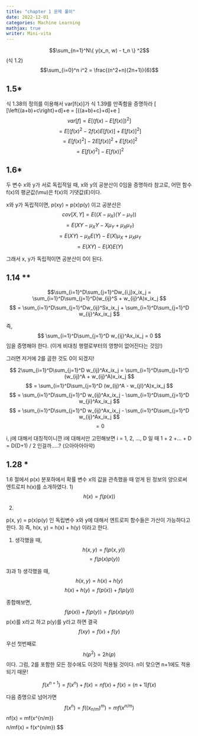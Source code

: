 ```yaml
---
title: "chapter 1 문제 풀이"
date: 2022-12-01
categories: Machine Learning
mathjax: true
writer: Mini-vita
---
```


$$\sum_{n=1}^N\{ y(x_n, w) - t_n \} ^2$$   (식 1.2)
$$\sum_{i=0}^n i^2 = \frac{(n^2+n)(2n+1)}{6}$$


## 1.5* 
식 1.38의 정의를 이용해서 var[f(x)]가 식 1.39를 만족함을 증명하라
\[ [\left\{(a+b)+c\right\}+d]+e = [{(a+b)+c}+d]+e \]
$$var[f] = E[(f(x) - E[f(x)])^2] $$
$$       = E[(f(x)^2 - 2f(x)E[f(x)] + E[f(x)]^2] $$
$$       = E[f(x)^2] - 2E[f(x)]^2 + E[f(x)]^2 $$
$$       = E[f(x)^2] - E[f(x)]^2 $$


## 1.6* 
두 변수 x와 y가 서로 독립적일 때, x와 y의 공분산이 0임을 증명하라
참고로, 어떤 함수 f(x)의 평균값(\mu)은 f(x)의 기댓값(E)이다.

x와 y가 독립적이면, p(xy) = p(x)p(y) 이고
공분산은
$$cov[X, Y] = E((X - \mu_X)(Y - \mu_Y)) $$
$$          = E(XY - \mu_XY - X\mu_Y + \mu_X\mu_Y) $$
$$          = E(XY) - \mu_XE(Y) - E(X)\mu_X + \mu_X\mu_Y $$
$$          = E(XY) - E(X)E(Y) $$

그래서 x, y가 독립적이면 공분산이 0이 된다. 


## 1.14 **
$$\sum_{i=1}^D\sum_{j=1}^Dw_{i,j}x_ix_j = \sum_{i=1}^D\sum_{j=1}^D(w_{ij}^S + w_{ij}^A)x_ix_j $$
$$                                      = \sum_{i=1}^D\sum_{j=1}^Dw_{ij}^Sx_ix_j + \sum_{i=1}^D\sum_{j=1}^D w_{ij}^Ax_ix_j $$

즉, 
$$ \sum_{i=1}^D\sum_{j=1}^D w_{ij}^Ax_ix_j = 0 $$
임을 증명해야 한다. (이게 비대칭 행렬로부터의 영향이 없어진다는 것임!)

그러면 저거에 2를 곱한 것도 0이 되겠지! 

$$ 2\sum_{i=1}^D\sum_{j=1}^D w_{ij}^Ax_ix_j = \sum_{i=1}^D\sum_{j=1}^D (w_{ij}^A + w_{ij}^A)x_ix_j $$
$$                                          = \sum_{i=1}^D\sum_{j=1}^D (w_{ij}^A - w_{jI}^A)x_ix_j $$
$$                                          = \sum_{i=1}^D\sum_{j=1}^D w_{ij}^Ax_ix_j - \sum_{i=1}^D\sum_{j=1}^D w_{ji}^Ax_ix_j $$
$$                                          = \sum_{i=1}^D\sum_{j=1}^D w_{ij}^Ax_ix_j - \sum_{i=1}^D\sum_{j=1}^D w_{ij}^Ax_ix_j $$
$$                                          = 0 $$

i, j에 대해서 대칭적이니깐 i에 대해서만 고민해보면
i = 1, 2, ..., D 일 때
1 + 2 +... + D = D(D+1) / 2
인걸까.....? (으아아아아악)


## 1.28 *
1.6 절에서 p(x) 분포하에서 확률 변수 x의 값을 관측했을 때 얻게 된 정보의 양으로써 엔트로피 h(x)를 소개하였다.
1)
$$ h(x) = f(p(x)) $$

2)
p(x, y) = p(x)p(y) 인 독립변수 x와 y에 대해서 엔트로피 함수들은 가산이 가능하다고 한다. 
3)
즉, h(x, y) = h(x) + h(y) 이라고 한다. 

1) 생각했을 때, 
$$ h(x, y) = f(p(x, y)) $$
$$         = f(p(x)p(y)) $$

3)과 1) 생각했을 때, 
$$ h(x, y) = h(x) + h(y) $$
$$ h(x) + h(y) = f(p(x)) + f(p(y)) $$

종합해보면,
$$ f(p(x)) + f(p(y)) = f(p(x)p(y)) $$
p(x)를 x라고 하고 p(y)를 y라고 하면 결국
$$ f(xy) = f(x) + f(y) $$

우선 첫번째로
$$ h(p^2) = 2h(p) $$ 
이다. 
그럼, 2를 포함한 모든 정수에도 이것이 적용될 것이다. 
n이 맞으면 n+1에도 적용되기 때문! 

$$ f(x^{n+1}) = f(x^n) + f(x) = nf(x) + f(x) = (n+1)f(x) $$

다음 증명으로 넘어가면
$$f(x^n) = f((x_{n/m})^m) = mf(x^{n/m})
$$nf(x) = mf(x^{n/m}) $$
$$n/mf(x) = f(x^{n/m}) $$




